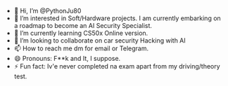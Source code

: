 - 👋 Hi, I’m @PythonJu80
- 👀 I’m interested in Soft/Hardware projects. I am currently embarking on a roadmap to become 
      an AI Security Specialist.
- 🌱 I’m currently learning CS50x Online version.
- 💞️ I’m looking to collaborate on car security Hacking with AI
- 📫 How to reach me dm for email or Telegram.
- 😄 Pronouns: F**k and It, I suppose.
- ⚡ Fun fact: Iv'e never completed na exam apart from my driving/theory test. 

